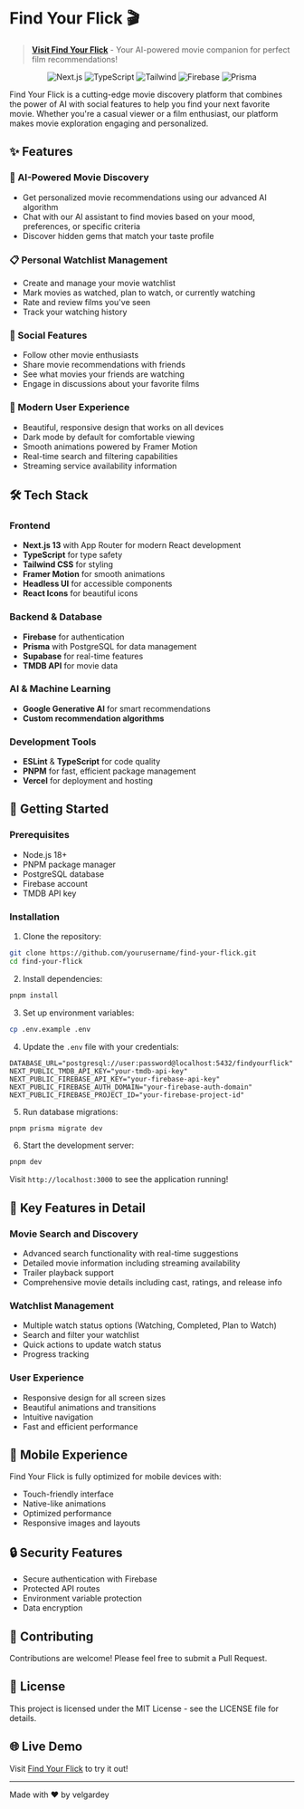 # Find Your Flick 🎬

> **[Visit Find Your Flick](https://myflick.live)** - Your AI-powered movie companion for perfect film recommendations!

<div align="center">
  <img src="https://img.shields.io/badge/Next.js-13-black" alt="Next.js" />
  <img src="https://img.shields.io/badge/TypeScript-5-blue" alt="TypeScript" />
  <img src="https://img.shields.io/badge/Tailwind-3-38bdf8" alt="Tailwind" />
  <img src="https://img.shields.io/badge/Firebase-11-orange" alt="Firebase" />
  <img src="https://img.shields.io/badge/Prisma-5-2D3748" alt="Prisma" />
</div>

Find Your Flick is a cutting-edge movie discovery platform that combines the power of AI with social features to help you find your next favorite movie. Whether you're a casual viewer or a film enthusiast, our platform makes movie exploration engaging and personalized.

## ✨ Features

### 🤖 AI-Powered Movie Discovery
- Get personalized movie recommendations using our advanced AI algorithm
- Chat with our AI assistant to find movies based on your mood, preferences, or specific criteria
- Discover hidden gems that match your taste profile

### 📋 Personal Watchlist Management
- Create and manage your movie watchlist
- Mark movies as watched, plan to watch, or currently watching
- Rate and review films you've seen
- Track your watching history

### 👥 Social Features
- Follow other movie enthusiasts
- Share movie recommendations with friends
- See what movies your friends are watching
- Engage in discussions about your favorite films

### 🎨 Modern User Experience
- Beautiful, responsive design that works on all devices
- Dark mode by default for comfortable viewing
- Smooth animations powered by Framer Motion
- Real-time search and filtering capabilities
- Streaming service availability information

## 🛠️ Tech Stack

### Frontend
- **Next.js 13** with App Router for modern React development
- **TypeScript** for type safety
- **Tailwind CSS** for styling
- **Framer Motion** for smooth animations
- **Headless UI** for accessible components
- **React Icons** for beautiful icons

### Backend & Database
- **Firebase** for authentication
- **Prisma** with PostgreSQL for data management
- **Supabase** for real-time features
- **TMDB API** for movie data

### AI & Machine Learning
- **Google Generative AI** for smart recommendations
- **Custom recommendation algorithms**

### Development Tools
- **ESLint** & **TypeScript** for code quality
- **PNPM** for fast, efficient package management
- **Vercel** for deployment and hosting

## 🚀 Getting Started

### Prerequisites
- Node.js 18+
- PNPM package manager
- PostgreSQL database
- Firebase account
- TMDB API key

### Installation

1. Clone the repository:
```bash
git clone https://github.com/yourusername/find-your-flick.git
cd find-your-flick
```

2. Install dependencies:
```bash
pnpm install
```

3. Set up environment variables:
```bash
cp .env.example .env
```

4. Update the `.env` file with your credentials:
```env
DATABASE_URL="postgresql://user:password@localhost:5432/findyourflick"
NEXT_PUBLIC_TMDB_API_KEY="your-tmdb-api-key"
NEXT_PUBLIC_FIREBASE_API_KEY="your-firebase-api-key"
NEXT_PUBLIC_FIREBASE_AUTH_DOMAIN="your-firebase-auth-domain"
NEXT_PUBLIC_FIREBASE_PROJECT_ID="your-firebase-project-id"
```

5. Run database migrations:
```bash
pnpm prisma migrate dev
```

6. Start the development server:
```bash
pnpm dev
```

Visit `http://localhost:3000` to see the application running!

## 🌟 Key Features in Detail

### Movie Search and Discovery
- Advanced search functionality with real-time suggestions
- Detailed movie information including streaming availability
- Trailer playback support
- Comprehensive movie details including cast, ratings, and release info

### Watchlist Management
- Multiple watch status options (Watching, Completed, Plan to Watch)
- Search and filter your watchlist
- Quick actions to update watch status
- Progress tracking

### User Experience
- Responsive design for all screen sizes
- Beautiful animations and transitions
- Intuitive navigation
- Fast and efficient performance

## 📱 Mobile Experience
Find Your Flick is fully optimized for mobile devices with:
- Touch-friendly interface
- Native-like animations
- Optimized performance
- Responsive images and layouts

## 🔒 Security Features
- Secure authentication with Firebase
- Protected API routes
- Environment variable protection
- Data encryption

## 🤝 Contributing
Contributions are welcome! Please feel free to submit a Pull Request.

## 📄 License
This project is licensed under the MIT License - see the LICENSE file for details.

## 🌐 Live Demo
Visit [Find Your Flick](https://myflick.live) to try it out!

---

Made with ❤️ by velgardey
